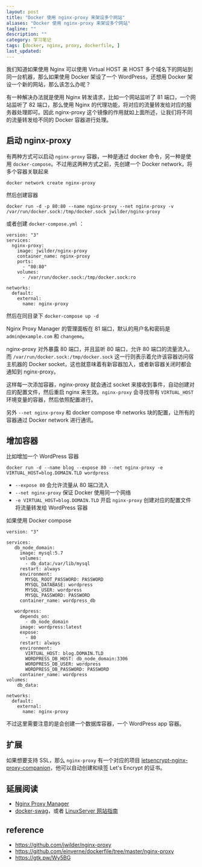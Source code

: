 ```yaml
---
layout: post
title: "Docker 使用 nginx-proxy 来架设多个网站"
aliases: "Docker 使用 nginx-proxy 来架设多个网站"
tagline: ""
description: ""
category: 学习笔记
tags: [docker, nginx, proxy, dockerfile, ]
last_updated:
---
```


我们知道如果使用 Nginx 可以使用 Virtual HOST 来 HOST 多个域名下的网站到同一台机器，那么如果使用 Docker 架设了一个 WordPress，还想用 Docker 架设一个新的网站，那么该怎么办呢？

有一种解决办法就是使用 Nginx 转发请求，比如一个网站监听了 81 端口，一个网站监听了 82 端口，那么使用 Nginx 的代理功能，将对应的流量转发给对应的服务器处理即可。因此 nginx-proxy 这个镜像的作用就如上面所述，让我们将不同的流量转发给不同的 Docker 容器进行处理。

## 启动 nginx-proxy
有两种方式可以启动 `nginx-proxy` 容器，一种是通过 docker 命令，另一种是使用 `docker-compose`。不过用这两种方式之前，先创建一个 Docker network，将多个容器关联起来

    docker network create nginx-proxy

然后创建容器

    docker run -d -p 80:80 --name nginx-proxy --net nginx-proxy -v /var/run/docker.sock:/tmp/docker.sock jwilder/nginx-proxy

或者创建 `docker-compose.yml` ：

    version: "3"
    services:
      nginx-proxy:
        image: jwilder/nginx-proxy
        container_name: nginx-proxy
        ports:
          - "80:80"
        volumes:
          - /var/run/docker.sock:/tmp/docker.sock:ro

    networks:
      default:
        external:
          name: nginx-proxy

然后在同目录下 `docker-compose up -d`

Nginx Proxy Manager 的管理面板在 81 端口，默认的用户名和密码是 `admin@example.com` 和 `changeme`。

nginx-proxy 对外暴露 80 端口，并且监听 80 端口，允许 80 端口的流量流入。而 `/var/run/docker.sock:/tmp/docker.sock` 这一行则表示着允许该容器访问宿主机器的 Docker socket，这也就意味着有新容器加入，或者新容器关闭时都会通知到 nginx-proxy。

这样每一次添加容器，nginx-proxy 就会通过 socket 来接收到事件，自动创建对应的配置文件，然后重启 nginx 来生效。`nginx-proxy` 会寻找带有 `VIRTUAL_HOST` 环境变量的容器，然后依照配置进行。

另外 `--net nginx-proxy` 和 docker compose 中 networks 块的配置，让所有的容器通过 Docker network 进行通讯。

## 增加容器
比如增加一个 WordPress 容器

    docker run -d --name blog --expose 80 --net nginx-proxy -e VIRTUAL_HOST=blog.DOMAIN.TLD wordpress

- `--expose 80` 会允许流量从 80 端口流入
- `--net nginx-proxy` 保证 Docker 使用同一个网络
- `-e VIRTUAL_HOST=blog.DOMAIN.TLD` 开启 `nginx-proxy` 创建对应的配置文件将流量转发给 WordPress 容器

如果使用 Docker compose

    version: "3"

    services:
       db_node_domain:
         image: mysql:5.7
         volumes:
           - db_data:/var/lib/mysql
         restart: always
         environment:
           MYSQL_ROOT_PASSWORD: PASSWORD
           MYSQL_DATABASE: wordpress
           MYSQL_USER: wordpress
           MYSQL_PASSWORD: PASSWORD
         container_name: wordpress_db

       wordpress:
         depends_on:
           - db_node_domain
         image: wordpress:latest
         expose:
           - 80
         restart: always
         environment:
           VIRTUAL_HOST: blog.DOMAIN.TLD
           WORDPRESS_DB_HOST: db_node_domain:3306
           WORDPRESS_DB_USER: wordpress
           WORDPRESS_DB_PASSWORD: PASSWORD
         container_name: wordpress
    volumes:
        db_data:

    networks:
      default:
        external:
          name: nginx-proxy

不过这里需要注意的是会创建一个数据库容器，一个 WordPress app 容器。

## 扩展
如果想要支持 SSL，那么 `nginx-proxy` 有一个对应的项目 [letsencrypt-nginx-proxy-companion](https://github.com/JrCs/docker-letsencrypt-nginx-proxy-companion)，他可以自动创建和续签 Let's Encrypt 的证书。

## 延展阅读

- [Nginx Proxy Manager](https://nginxproxymanager.com/)
- [docker-swag](https://github.com/linuxserver/docker-swag)，或者 [LinuxServer 网站指南](https://docs.linuxserver.io/general/swag)

## reference

- <https://github.com/jwilder/nginx-proxy>
- <https://github.com/einverne/dockerfile/tree/master/nginx-proxy>
- <https://gtk.pw/Wy5BG>
